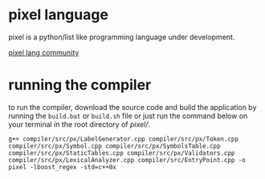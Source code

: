 pixel language
=====

pixel is a python/list like programming language under development.

[pixel lang community](https://plus.google.com/+PixelLanguage)

running the compiler
=====

to run the compiler, download the source code and build the application by running the `build.bat` or `build.sh` file or just run the command below on your terminal in the root directory of *pixel/*.

`g++ compiler/src/px/LabelGenerator.cpp compiler/src/px/Token.cpp compiler/src/px/Symbol.cpp compiler/src/px/SymbolsTable.cpp compiler/src/px/StaticTables.cpp compiler/src/px/Validators.cpp compiler/src/px/LexicalAnalyzer.cpp compiler/src/EntryPoint.cpp -o pixel -lboost_regex -std=c++0x`
